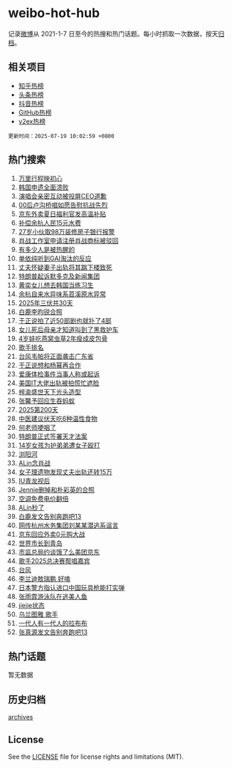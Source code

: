 # weibo-hot-hub

记录[微博](https://www.weibo.com)从 2021-1-7 日至今的热搜和热门话题。每小时抓取一次数据，按天[归档](archives)。

## 相关项目

- [知乎热榜](https://github.com/snaildev/zhihu-hot-hub)
- [头条热榜](https://github.com/snaildev/toutiao-hot-hub)
- [抖音热榜](https://github.com/snaildev/douyin-hot-hub)
- [GitHub热榜](https://github.com/snaildev/github-hot-hub)
- [v2ex热榜](https://github.com/snaildev/v2ex-hot-hub)


`更新时间：2025-07-19 10:02:59 +0800`

## 热门搜索

1. [万里行程映初心](https://m.weibo.cn/search?containerid=100103type%3D1%26t%3D10%26q%3D%23%E4%B8%87%E9%87%8C%E8%A1%8C%E7%A8%8B%E6%98%A0%E5%88%9D%E5%BF%83%23&stream_entry_id=51&isnewpage=1&extparam=seat%3D1%26q%3D%2523%25E4%25B8%2587%25E9%2587%258C%25E8%25A1%258C%25E7%25A8%258B%25E6%2598%25A0%25E5%2588%259D%25E5%25BF%2583%2523%26cate%3D10103%26pos%3D0%26dgr%3D0%26filter_type%3Drealtimehot%26stream_entry_id%3D51%26c_type%3D51%26display_time%3D1752890578%26pre_seqid%3D17528905783340104275154)
1. [韩国申遗全面溃败](https://m.weibo.cn/search?containerid=100103type%3D1%26t%3D10%26q%3D%E9%9F%A9%E5%9B%BD%E7%94%B3%E9%81%97%E5%85%A8%E9%9D%A2%E6%BA%83%E8%B4%A5&stream_entry_id=31&isnewpage=1&extparam=seat%3D1%26realpos%3D1%26q%3D%25E9%259F%25A9%25E5%259B%25BD%25E7%2594%25B3%25E9%2581%2597%25E5%2585%25A8%25E9%259D%25A2%25E6%25BA%2583%25E8%25B4%25A5%26dgr%3D0%26filter_type%3Drealtimehot%26c_type%3D31%26cate%3D5001%26flag%3D2%26lcate%3D5001%26band_rank%3D1%26stream_entry_id%3D31%26pos%3D0%26display_time%3D1752890578%26pre_seqid%3D17528905783340104275154)
1. [演唱会亲密互动被投屏CEO道歉](https://m.weibo.cn/search?containerid=100103type%3D1%26t%3D10%26q%3D%23%E6%BC%94%E5%94%B1%E4%BC%9A%E4%BA%B2%E5%AF%86%E4%BA%92%E5%8A%A8%E8%A2%AB%E6%8A%95%E5%B1%8FCEO%E9%81%93%E6%AD%89%23&stream_entry_id=31&isnewpage=1&extparam=seat%3D1%26realpos%3D2%26q%3D%2523%25E6%25BC%2594%25E5%2594%25B1%25E4%25BC%259A%25E4%25BA%25B2%25E5%25AF%2586%25E4%25BA%2592%25E5%258A%25A8%25E8%25A2%25AB%25E6%258A%2595%25E5%25B1%258FCEO%25E9%2581%2593%25E6%25AD%2589%2523%26dgr%3D0%26filter_type%3Drealtimehot%26c_type%3D31%26cate%3D5001%26flag%3D1%26lcate%3D5001%26band_rank%3D2%26stream_entry_id%3D31%26pos%3D1%26display_time%3D1752890578%26pre_seqid%3D17528905783340104275154)
1. [00后卢沟桥唱如愿告慰抗战先烈](https://m.weibo.cn/search?containerid=100103type%3D1%26t%3D10%26q%3D%2300%E5%90%8E%E5%8D%A2%E6%B2%9F%E6%A1%A5%E5%94%B1%E5%A6%82%E6%84%BF%E5%91%8A%E6%85%B0%E6%8A%97%E6%88%98%E5%85%88%E7%83%88%23&stream_entry_id=31&isnewpage=1&extparam=seat%3D1%26realpos%3D3%26q%3D%252300%25E5%2590%258E%25E5%258D%25A2%25E6%25B2%259F%25E6%25A1%25A5%25E5%2594%25B1%25E5%25A6%2582%25E6%2584%25BF%25E5%2591%258A%25E6%2585%25B0%25E6%258A%2597%25E6%2588%2598%25E5%2585%2588%25E7%2583%2588%2523%26dgr%3D0%26filter_type%3Drealtimehot%26c_type%3D31%26cate%3D5001%26flag%3D0%26lcate%3D5001%26band_rank%3D3%26stream_entry_id%3D31%26pos%3D2%26display_time%3D1752890578%26pre_seqid%3D17528905783340104275154)
1. [京东外卖夏日福利官发高温补贴](https://m.weibo.cn/search?containerid=100103type%3D1%26t%3D10%26q%3D%23%E4%BA%AC%E4%B8%9C%E5%A4%96%E5%8D%96%E5%A4%8F%E6%97%A5%E7%A6%8F%E5%88%A9%E5%AE%98%E5%8F%91%E9%AB%98%E6%B8%A9%E8%A1%A5%E8%B4%B4%23&stream_entry_id=31&isnewpage=1&extparam=seat%3D1%26is_ad_pos%3D1%26q%3D%2523%25E4%25BA%25AC%25E4%25B8%259C%25E5%25A4%2596%25E5%258D%2596%25E5%25A4%258F%25E6%2597%25A5%25E7%25A6%258F%25E5%2588%25A9%25E5%25AE%2598%25E5%258F%2591%25E9%25AB%2598%25E6%25B8%25A9%25E8%25A1%25A5%25E8%25B4%25B4%2523%26topic_ad%3D1%26dgr%3D0%26adid%3D294069%26c_type%3D31%26cate%3D5001%26pos%3D3%26stream_entry_id%3D31%26band_rank%3D4%26lcate%3D5001%26filter_type%3Drealtimehot%26display_time%3D1752890578%26pre_seqid%3D17528905783340104275154)
1. [补偿余杭人民15元水费](https://m.weibo.cn/search?containerid=100103type%3D1%26t%3D10%26q%3D%E8%A1%A5%E5%81%BF%E4%BD%99%E6%9D%AD%E4%BA%BA%E6%B0%9115%E5%85%83%E6%B0%B4%E8%B4%B9&stream_entry_id=31&isnewpage=1&extparam=seat%3D1%26realpos%3D4%26q%3D%25E8%25A1%25A5%25E5%2581%25BF%25E4%25BD%2599%25E6%259D%25AD%25E4%25BA%25BA%25E6%25B0%259115%25E5%2585%2583%25E6%25B0%25B4%25E8%25B4%25B9%26dgr%3D0%26filter_type%3Drealtimehot%26c_type%3D31%26cate%3D5001%26flag%3D2%26lcate%3D5001%26band_rank%3D4%26stream_entry_id%3D31%26pos%3D4%26display_time%3D1752890578%26pre_seqid%3D17528905783340104275154)
1. [27岁小伙取98万装修房子银行报警](https://m.weibo.cn/search?containerid=100103type%3D1%26t%3D10%26q%3D%2327%E5%B2%81%E5%B0%8F%E4%BC%99%E5%8F%9698%E4%B8%87%E8%A3%85%E4%BF%AE%E6%88%BF%E5%AD%90%E9%93%B6%E8%A1%8C%E6%8A%A5%E8%AD%A6%23&stream_entry_id=31&isnewpage=1&extparam=seat%3D1%26realpos%3D5%26q%3D%252327%25E5%25B2%2581%25E5%25B0%258F%25E4%25BC%2599%25E5%258F%259698%25E4%25B8%2587%25E8%25A3%2585%25E4%25BF%25AE%25E6%2588%25BF%25E5%25AD%2590%25E9%2593%25B6%25E8%25A1%258C%25E6%258A%25A5%25E8%25AD%25A6%2523%26dgr%3D0%26filter_type%3Drealtimehot%26c_type%3D31%26cate%3D5001%26flag%3D2%26lcate%3D5001%26band_rank%3D5%26stream_entry_id%3D31%26pos%3D5%26display_time%3D1752890578%26pre_seqid%3D17528905783340104275154)
1. [肖战工作室申请注册肖战商标被驳回](https://m.weibo.cn/search?containerid=100103type%3D1%26t%3D10%26q%3D%23%E8%82%96%E6%88%98%E5%B7%A5%E4%BD%9C%E5%AE%A4%E7%94%B3%E8%AF%B7%E6%B3%A8%E5%86%8C%E8%82%96%E6%88%98%E5%95%86%E6%A0%87%E8%A2%AB%E9%A9%B3%E5%9B%9E%23&stream_entry_id=31&isnewpage=1&extparam=seat%3D1%26realpos%3D6%26q%3D%2523%25E8%2582%2596%25E6%2588%2598%25E5%25B7%25A5%25E4%25BD%259C%25E5%25AE%25A4%25E7%2594%25B3%25E8%25AF%25B7%25E6%25B3%25A8%25E5%2586%258C%25E8%2582%2596%25E6%2588%2598%25E5%2595%2586%25E6%25A0%2587%25E8%25A2%25AB%25E9%25A9%25B3%25E5%259B%259E%2523%26dgr%3D0%26filter_type%3Drealtimehot%26c_type%3D31%26cate%3D5001%26flag%3D1%26lcate%3D5001%26band_rank%3D6%26stream_entry_id%3D31%26pos%3D6%26display_time%3D1752890578%26pre_seqid%3D17528905783340104275154)
1. [有多少人是被热醒的](https://m.weibo.cn/search?containerid=100103type%3D1%26t%3D10%26q%3D%23%E6%9C%89%E5%A4%9A%E5%B0%91%E4%BA%BA%E6%98%AF%E8%A2%AB%E7%83%AD%E9%86%92%E7%9A%84%23&stream_entry_id=31&isnewpage=1&extparam=seat%3D1%26realpos%3D7%26q%3D%2523%25E6%259C%2589%25E5%25A4%259A%25E5%25B0%2591%25E4%25BA%25BA%25E6%2598%25AF%25E8%25A2%25AB%25E7%2583%25AD%25E9%2586%2592%25E7%259A%2584%2523%26dgr%3D0%26filter_type%3Drealtimehot%26c_type%3D31%26cate%3D5001%26flag%3D1%26lcate%3D5001%26band_rank%3D7%26stream_entry_id%3D31%26pos%3D7%26display_time%3D1752890578%26pre_seqid%3D17528905783340104275154)
1. [单依纯听到GAI淘汰的反应](https://m.weibo.cn/search?containerid=100103type%3D1%26t%3D10%26q%3D%23%E5%8D%95%E4%BE%9D%E7%BA%AF%E5%90%AC%E5%88%B0GAI%E6%B7%98%E6%B1%B0%E7%9A%84%E5%8F%8D%E5%BA%94%23&stream_entry_id=31&isnewpage=1&extparam=seat%3D1%26realpos%3D8%26q%3D%2523%25E5%258D%2595%25E4%25BE%259D%25E7%25BA%25AF%25E5%2590%25AC%25E5%2588%25B0GAI%25E6%25B7%2598%25E6%25B1%25B0%25E7%259A%2584%25E5%258F%258D%25E5%25BA%2594%2523%26dgr%3D0%26filter_type%3Drealtimehot%26c_type%3D31%26cate%3D5001%26flag%3D2%26lcate%3D5001%26band_rank%3D8%26stream_entry_id%3D31%26pos%3D8%26display_time%3D1752890578%26pre_seqid%3D17528905783340104275154)
1. [丈夫怀疑妻子出轨将其踹下楼致死](https://m.weibo.cn/search?containerid=100103type%3D1%26t%3D10%26q%3D%23%E4%B8%88%E5%A4%AB%E6%80%80%E7%96%91%E5%A6%BB%E5%AD%90%E5%87%BA%E8%BD%A8%E5%B0%86%E5%85%B6%E8%B8%B9%E4%B8%8B%E6%A5%BC%E8%87%B4%E6%AD%BB%23&stream_entry_id=31&isnewpage=1&extparam=seat%3D1%26realpos%3D9%26q%3D%2523%25E4%25B8%2588%25E5%25A4%25AB%25E6%2580%2580%25E7%2596%2591%25E5%25A6%25BB%25E5%25AD%2590%25E5%2587%25BA%25E8%25BD%25A8%25E5%25B0%2586%25E5%2585%25B6%25E8%25B8%25B9%25E4%25B8%258B%25E6%25A5%25BC%25E8%2587%25B4%25E6%25AD%25BB%2523%26dgr%3D0%26filter_type%3Drealtimehot%26c_type%3D31%26cate%3D5001%26flag%3D0%26lcate%3D5001%26band_rank%3D9%26stream_entry_id%3D31%26pos%3D9%26display_time%3D1752890578%26pre_seqid%3D17528905783340104275154)
1. [特朗普起诉默多克及新闻集团](https://m.weibo.cn/search?containerid=100103type%3D1%26t%3D10%26q%3D%23%E7%89%B9%E6%9C%97%E6%99%AE%E8%B5%B7%E8%AF%89%E9%BB%98%E5%A4%9A%E5%85%8B%E5%8F%8A%E6%96%B0%E9%97%BB%E9%9B%86%E5%9B%A2%23&stream_entry_id=31&isnewpage=1&extparam=seat%3D1%26realpos%3D10%26q%3D%2523%25E7%2589%25B9%25E6%259C%2597%25E6%2599%25AE%25E8%25B5%25B7%25E8%25AF%2589%25E9%25BB%2598%25E5%25A4%259A%25E5%2585%258B%25E5%258F%258A%25E6%2596%25B0%25E9%2597%25BB%25E9%259B%2586%25E5%259B%25A2%2523%26dgr%3D0%26filter_type%3Drealtimehot%26c_type%3D31%26cate%3D5001%26flag%3D1%26lcate%3D5001%26band_rank%3D10%26stream_entry_id%3D31%26pos%3D10%26display_time%3D1752890578%26pre_seqid%3D17528905783340104275154)
1. [黄奕女儿想去韩国当练习生](https://m.weibo.cn/search?containerid=100103type%3D1%26t%3D10%26q%3D%23%E9%BB%84%E5%A5%95%E5%A5%B3%E5%84%BF%E6%83%B3%E5%8E%BB%E9%9F%A9%E5%9B%BD%E5%BD%93%E7%BB%83%E4%B9%A0%E7%94%9F%23&stream_entry_id=31&isnewpage=1&extparam=seat%3D1%26realpos%3D11%26q%3D%2523%25E9%25BB%2584%25E5%25A5%2595%25E5%25A5%25B3%25E5%2584%25BF%25E6%2583%25B3%25E5%258E%25BB%25E9%259F%25A9%25E5%259B%25BD%25E5%25BD%2593%25E7%25BB%2583%25E4%25B9%25A0%25E7%2594%259F%2523%26dgr%3D0%26filter_type%3Drealtimehot%26c_type%3D31%26cate%3D5001%26flag%3D2%26lcate%3D5001%26band_rank%3D11%26stream_entry_id%3D31%26pos%3D11%26display_time%3D1752890578%26pre_seqid%3D17528905783340104275154)
1. [余杭自来水异味系苕溪原水异常](https://m.weibo.cn/search?containerid=100103type%3D1%26t%3D10%26q%3D%23%E4%BD%99%E6%9D%AD%E8%87%AA%E6%9D%A5%E6%B0%B4%E5%BC%82%E5%91%B3%E7%B3%BB%E8%8B%95%E6%BA%AA%E5%8E%9F%E6%B0%B4%E5%BC%82%E5%B8%B8%23&stream_entry_id=31&isnewpage=1&extparam=seat%3D1%26realpos%3D12%26q%3D%2523%25E4%25BD%2599%25E6%259D%25AD%25E8%2587%25AA%25E6%259D%25A5%25E6%25B0%25B4%25E5%25BC%2582%25E5%2591%25B3%25E7%25B3%25BB%25E8%258B%2595%25E6%25BA%25AA%25E5%258E%259F%25E6%25B0%25B4%25E5%25BC%2582%25E5%25B8%25B8%2523%26dgr%3D0%26filter_type%3Drealtimehot%26c_type%3D31%26cate%3D5001%26flag%3D0%26lcate%3D5001%26band_rank%3D12%26stream_entry_id%3D31%26pos%3D12%26display_time%3D1752890578%26pre_seqid%3D17528905783340104275154)
1. [2025年三伏共30天](https://m.weibo.cn/search?containerid=100103type%3D1%26t%3D10%26q%3D%232025%E5%B9%B4%E4%B8%89%E4%BC%8F%E5%85%B130%E5%A4%A9%23&stream_entry_id=31&isnewpage=1&extparam=seat%3D1%26realpos%3D13%26q%3D%25232025%25E5%25B9%25B4%25E4%25B8%2589%25E4%25BC%258F%25E5%2585%25B130%25E5%25A4%25A9%2523%26dgr%3D0%26filter_type%3Drealtimehot%26c_type%3D31%26cate%3D5001%26flag%3D1%26lcate%3D5001%26band_rank%3D13%26stream_entry_id%3D31%26pos%3D13%26display_time%3D1752890578%26pre_seqid%3D17528905783340104275154)
1. [白鹿李昀锐合照](https://m.weibo.cn/search?containerid=100103type%3D1%26t%3D10%26q%3D%23%E7%99%BD%E9%B9%BF%E6%9D%8E%E6%98%80%E9%94%90%E5%90%88%E7%85%A7%23&stream_entry_id=31&isnewpage=1&extparam=seat%3D1%26realpos%3D14%26q%3D%2523%25E7%2599%25BD%25E9%25B9%25BF%25E6%259D%258E%25E6%2598%2580%25E9%2594%2590%25E5%2590%2588%25E7%2585%25A7%2523%26dgr%3D0%26filter_type%3Drealtimehot%26c_type%3D31%26cate%3D5001%26flag%3D0%26lcate%3D5001%26band_rank%3D14%26stream_entry_id%3D31%26pos%3D14%26display_time%3D1752890578%26pre_seqid%3D17528905783340104275154)
1. [于正说拍了近50部剧也就扑了4部](https://m.weibo.cn/search?containerid=100103type%3D1%26t%3D10%26q%3D%23%E4%BA%8E%E6%AD%A3%E8%AF%B4%E6%8B%8D%E4%BA%86%E8%BF%9150%E9%83%A8%E5%89%A7%E4%B9%9F%E5%B0%B1%E6%89%91%E4%BA%864%E9%83%A8%23&stream_entry_id=31&isnewpage=1&extparam=seat%3D1%26realpos%3D15%26q%3D%2523%25E4%25BA%258E%25E6%25AD%25A3%25E8%25AF%25B4%25E6%258B%258D%25E4%25BA%2586%25E8%25BF%259150%25E9%2583%25A8%25E5%2589%25A7%25E4%25B9%259F%25E5%25B0%25B1%25E6%2589%2591%25E4%25BA%25864%25E9%2583%25A8%2523%26dgr%3D0%26filter_type%3Drealtimehot%26c_type%3D31%26cate%3D5001%26flag%3D0%26lcate%3D5001%26band_rank%3D15%26stream_entry_id%3D31%26pos%3D15%26display_time%3D1752890578%26pre_seqid%3D17528905783340104275154)
1. [女儿死后母亲才知道叫到了黑救护车](https://m.weibo.cn/search?containerid=100103type%3D1%26t%3D10%26q%3D%23%E5%A5%B3%E5%84%BF%E6%AD%BB%E5%90%8E%E6%AF%8D%E4%BA%B2%E6%89%8D%E7%9F%A5%E9%81%93%E5%8F%AB%E5%88%B0%E4%BA%86%E9%BB%91%E6%95%91%E6%8A%A4%E8%BD%A6%23&stream_entry_id=31&isnewpage=1&extparam=seat%3D1%26realpos%3D16%26q%3D%2523%25E5%25A5%25B3%25E5%2584%25BF%25E6%25AD%25BB%25E5%2590%258E%25E6%25AF%258D%25E4%25BA%25B2%25E6%2589%258D%25E7%259F%25A5%25E9%2581%2593%25E5%258F%25AB%25E5%2588%25B0%25E4%25BA%2586%25E9%25BB%2591%25E6%2595%2591%25E6%258A%25A4%25E8%25BD%25A6%2523%26dgr%3D0%26filter_type%3Drealtimehot%26c_type%3D31%26cate%3D5001%26flag%3D0%26lcate%3D5001%26band_rank%3D16%26stream_entry_id%3D31%26pos%3D16%26display_time%3D1752890578%26pre_seqid%3D17528905783340104275154)
1. [4岁娃吃燕窝虫草2年瘦成皮包骨](https://m.weibo.cn/search?containerid=100103type%3D1%26t%3D10%26q%3D%234%E5%B2%81%E5%A8%83%E5%90%83%E7%87%95%E7%AA%9D%E8%99%AB%E8%8D%892%E5%B9%B4%E7%98%A6%E6%88%90%E7%9A%AE%E5%8C%85%E9%AA%A8%23&stream_entry_id=31&isnewpage=1&extparam=seat%3D1%26realpos%3D17%26q%3D%25234%25E5%25B2%2581%25E5%25A8%2583%25E5%2590%2583%25E7%2587%2595%25E7%25AA%259D%25E8%2599%25AB%25E8%258D%25892%25E5%25B9%25B4%25E7%2598%25A6%25E6%2588%2590%25E7%259A%25AE%25E5%258C%2585%25E9%25AA%25A8%2523%26dgr%3D0%26filter_type%3Drealtimehot%26c_type%3D31%26cate%3D5001%26flag%3D0%26lcate%3D5001%26band_rank%3D17%26stream_entry_id%3D31%26pos%3D17%26display_time%3D1752890578%26pre_seqid%3D17528905783340104275154)
1. [歌手排名](https://m.weibo.cn/search?containerid=100103type%3D1%26t%3D10%26q%3D%E6%AD%8C%E6%89%8B%E6%8E%92%E5%90%8D&stream_entry_id=31&isnewpage=1&extparam=seat%3D1%26realpos%3D18%26q%3D%25E6%25AD%258C%25E6%2589%258B%25E6%258E%2592%25E5%2590%258D%26dgr%3D0%26filter_type%3Drealtimehot%26c_type%3D31%26cate%3D5001%26flag%3D0%26lcate%3D5001%26band_rank%3D18%26stream_entry_id%3D31%26pos%3D18%26display_time%3D1752890578%26pre_seqid%3D17528905783340104275154)
1. [台风韦帕将正面袭击广东省](https://m.weibo.cn/search?containerid=100103type%3D1%26t%3D10%26q%3D%23%E5%8F%B0%E9%A3%8E%E9%9F%A6%E5%B8%95%E5%B0%86%E6%AD%A3%E9%9D%A2%E8%A2%AD%E5%87%BB%E5%B9%BF%E4%B8%9C%E7%9C%81%23&stream_entry_id=31&isnewpage=1&extparam=seat%3D1%26realpos%3D19%26q%3D%2523%25E5%258F%25B0%25E9%25A3%258E%25E9%259F%25A6%25E5%25B8%2595%25E5%25B0%2586%25E6%25AD%25A3%25E9%259D%25A2%25E8%25A2%25AD%25E5%2587%25BB%25E5%25B9%25BF%25E4%25B8%259C%25E7%259C%2581%2523%26dgr%3D0%26filter_type%3Drealtimehot%26c_type%3D31%26cate%3D5001%26flag%3D0%26lcate%3D5001%26band_rank%3D19%26stream_entry_id%3D31%26pos%3D19%26display_time%3D1752890578%26pre_seqid%3D17528905783340104275154)
1. [于正说想和杨幂再合作](https://m.weibo.cn/search?containerid=100103type%3D1%26t%3D10%26q%3D%23%E4%BA%8E%E6%AD%A3%E8%AF%B4%E6%83%B3%E5%92%8C%E6%9D%A8%E5%B9%82%E5%86%8D%E5%90%88%E4%BD%9C%23&stream_entry_id=31&isnewpage=1&extparam=seat%3D1%26realpos%3D20%26q%3D%2523%25E4%25BA%258E%25E6%25AD%25A3%25E8%25AF%25B4%25E6%2583%25B3%25E5%2592%258C%25E6%259D%25A8%25E5%25B9%2582%25E5%2586%258D%25E5%2590%2588%25E4%25BD%259C%2523%26dgr%3D0%26filter_type%3Drealtimehot%26c_type%3D31%26cate%3D5001%26flag%3D1%26lcate%3D5001%26band_rank%3D20%26stream_entry_id%3D31%26pos%3D20%26display_time%3D1752890578%26pre_seqid%3D17528905783340104275154)
1. [爱康体检事件当事人称或起诉](https://m.weibo.cn/search?containerid=100103type%3D1%26t%3D10%26q%3D%23%E7%88%B1%E5%BA%B7%E4%BD%93%E6%A3%80%E4%BA%8B%E4%BB%B6%E5%BD%93%E4%BA%8B%E4%BA%BA%E7%A7%B0%E6%88%96%E8%B5%B7%E8%AF%89%23&stream_entry_id=31&isnewpage=1&extparam=seat%3D1%26realpos%3D21%26q%3D%2523%25E7%2588%25B1%25E5%25BA%25B7%25E4%25BD%2593%25E6%25A3%2580%25E4%25BA%258B%25E4%25BB%25B6%25E5%25BD%2593%25E4%25BA%258B%25E4%25BA%25BA%25E7%25A7%25B0%25E6%2588%2596%25E8%25B5%25B7%25E8%25AF%2589%2523%26dgr%3D0%26filter_type%3Drealtimehot%26c_type%3D31%26cate%3D5001%26flag%3D1%26lcate%3D5001%26band_rank%3D21%26stream_entry_id%3D31%26pos%3D21%26display_time%3D1752890578%26pre_seqid%3D17528905783340104275154)
1. [美国IT大佬出轨被拍慌忙遮脸](https://m.weibo.cn/search?containerid=100103type%3D1%26t%3D10%26q%3D%23%E7%BE%8E%E5%9B%BDIT%E5%A4%A7%E4%BD%AC%E5%87%BA%E8%BD%A8%E8%A2%AB%E6%8B%8D%E6%85%8C%E5%BF%99%E9%81%AE%E8%84%B8%23&stream_entry_id=31&isnewpage=1&extparam=seat%3D1%26realpos%3D22%26q%3D%2523%25E7%25BE%258E%25E5%259B%25BDIT%25E5%25A4%25A7%25E4%25BD%25AC%25E5%2587%25BA%25E8%25BD%25A8%25E8%25A2%25AB%25E6%258B%258D%25E6%2585%258C%25E5%25BF%2599%25E9%2581%25AE%25E8%2584%25B8%2523%26dgr%3D0%26filter_type%3Drealtimehot%26c_type%3D31%26cate%3D5001%26flag%3D0%26lcate%3D5001%26band_rank%3D22%26stream_entry_id%3D31%26pos%3D22%26display_time%3D1752890578%26pre_seqid%3D17528905783340104275154)
1. [梓渝盛世天下光头造型](https://m.weibo.cn/search?containerid=100103type%3D1%26t%3D10%26q%3D%23%E6%A2%93%E6%B8%9D%E7%9B%9B%E4%B8%96%E5%A4%A9%E4%B8%8B%E5%85%89%E5%A4%B4%E9%80%A0%E5%9E%8B%23&stream_entry_id=31&isnewpage=1&extparam=seat%3D1%26realpos%3D23%26q%3D%2523%25E6%25A2%2593%25E6%25B8%259D%25E7%259B%259B%25E4%25B8%2596%25E5%25A4%25A9%25E4%25B8%258B%25E5%2585%2589%25E5%25A4%25B4%25E9%2580%25A0%25E5%259E%258B%2523%26dgr%3D0%26filter_type%3Drealtimehot%26c_type%3D31%26cate%3D5001%26flag%3D0%26lcate%3D5001%26band_rank%3D23%26stream_entry_id%3D31%26pos%3D23%26display_time%3D1752890578%26pre_seqid%3D17528905783340104275154)
1. [张馨予回应生吞蚂蚁](https://m.weibo.cn/search?containerid=100103type%3D1%26t%3D10%26q%3D%23%E5%BC%A0%E9%A6%A8%E4%BA%88%E5%9B%9E%E5%BA%94%E7%94%9F%E5%90%9E%E8%9A%82%E8%9A%81%23&stream_entry_id=31&isnewpage=1&extparam=seat%3D1%26realpos%3D24%26q%3D%2523%25E5%25BC%25A0%25E9%25A6%25A8%25E4%25BA%2588%25E5%259B%259E%25E5%25BA%2594%25E7%2594%259F%25E5%2590%259E%25E8%259A%2582%25E8%259A%2581%2523%26dgr%3D0%26filter_type%3Drealtimehot%26c_type%3D31%26cate%3D5001%26flag%3D1%26lcate%3D5001%26band_rank%3D24%26stream_entry_id%3D31%26pos%3D24%26display_time%3D1752890578%26pre_seqid%3D17528905783340104275154)
1. [2025第200天](https://m.weibo.cn/search?containerid=100103type%3D1%26t%3D10%26q%3D%232025%E7%AC%AC200%E5%A4%A9%23&stream_entry_id=31&isnewpage=1&extparam=seat%3D1%26realpos%3D25%26q%3D%25232025%25E7%25AC%25AC200%25E5%25A4%25A9%2523%26dgr%3D0%26filter_type%3Drealtimehot%26c_type%3D31%26cate%3D5001%26flag%3D0%26lcate%3D5001%26band_rank%3D25%26stream_entry_id%3D31%26pos%3D25%26display_time%3D1752890578%26pre_seqid%3D17528905783340104275154)
1. [中医建议伏天吃6种温性食物](https://m.weibo.cn/search?containerid=100103type%3D1%26t%3D10%26q%3D%23%E4%B8%AD%E5%8C%BB%E5%BB%BA%E8%AE%AE%E4%BC%8F%E5%A4%A9%E5%90%836%E7%A7%8D%E6%B8%A9%E6%80%A7%E9%A3%9F%E7%89%A9%23&stream_entry_id=31&isnewpage=1&extparam=seat%3D1%26realpos%3D26%26q%3D%2523%25E4%25B8%25AD%25E5%258C%25BB%25E5%25BB%25BA%25E8%25AE%25AE%25E4%25BC%258F%25E5%25A4%25A9%25E5%2590%25836%25E7%25A7%258D%25E6%25B8%25A9%25E6%2580%25A7%25E9%25A3%259F%25E7%2589%25A9%2523%26dgr%3D0%26filter_type%3Drealtimehot%26c_type%3D31%26cate%3D5001%26flag%3D0%26lcate%3D5001%26band_rank%3D26%26stream_entry_id%3D31%26pos%3D26%26display_time%3D1752890578%26pre_seqid%3D17528905783340104275154)
1. [何老师哽咽了](https://m.weibo.cn/search?containerid=100103type%3D1%26t%3D10%26q%3D%E4%BD%95%E8%80%81%E5%B8%88%E5%93%BD%E5%92%BD%E4%BA%86&stream_entry_id=31&isnewpage=1&extparam=seat%3D1%26realpos%3D27%26q%3D%25E4%25BD%2595%25E8%2580%2581%25E5%25B8%2588%25E5%2593%25BD%25E5%2592%25BD%25E4%25BA%2586%26dgr%3D0%26filter_type%3Drealtimehot%26c_type%3D31%26cate%3D5001%26flag%3D0%26lcate%3D5001%26band_rank%3D27%26stream_entry_id%3D31%26pos%3D27%26display_time%3D1752890578%26pre_seqid%3D17528905783340104275154)
1. [特朗普正式签署天才法案](https://m.weibo.cn/search?containerid=100103type%3D1%26t%3D10%26q%3D%23%E7%89%B9%E6%9C%97%E6%99%AE%E6%AD%A3%E5%BC%8F%E7%AD%BE%E7%BD%B2%E5%A4%A9%E6%89%8D%E6%B3%95%E6%A1%88%23&stream_entry_id=31&isnewpage=1&extparam=seat%3D1%26realpos%3D28%26q%3D%2523%25E7%2589%25B9%25E6%259C%2597%25E6%2599%25AE%25E6%25AD%25A3%25E5%25BC%258F%25E7%25AD%25BE%25E7%25BD%25B2%25E5%25A4%25A9%25E6%2589%258D%25E6%25B3%2595%25E6%25A1%2588%2523%26dgr%3D0%26filter_type%3Drealtimehot%26c_type%3D31%26cate%3D5001%26flag%3D0%26lcate%3D5001%26band_rank%3D28%26stream_entry_id%3D31%26pos%3D28%26display_time%3D1752890578%26pre_seqid%3D17528905783340104275154)
1. [14岁女孩为护弟弟遭女子殴打](https://m.weibo.cn/search?containerid=100103type%3D1%26t%3D10%26q%3D%2314%E5%B2%81%E5%A5%B3%E5%AD%A9%E4%B8%BA%E6%8A%A4%E5%BC%9F%E5%BC%9F%E9%81%AD%E5%A5%B3%E5%AD%90%E6%AE%B4%E6%89%93%23&stream_entry_id=31&isnewpage=1&extparam=seat%3D1%26realpos%3D29%26q%3D%252314%25E5%25B2%2581%25E5%25A5%25B3%25E5%25AD%25A9%25E4%25B8%25BA%25E6%258A%25A4%25E5%25BC%259F%25E5%25BC%259F%25E9%2581%25AD%25E5%25A5%25B3%25E5%25AD%2590%25E6%25AE%25B4%25E6%2589%2593%2523%26dgr%3D0%26filter_type%3Drealtimehot%26c_type%3D31%26cate%3D5001%26flag%3D1%26lcate%3D5001%26band_rank%3D29%26stream_entry_id%3D31%26pos%3D29%26display_time%3D1752890578%26pre_seqid%3D17528905783340104275154)
1. [浏阳河](https://m.weibo.cn/search?containerid=100103type%3D1%26t%3D10%26q%3D%E6%B5%8F%E9%98%B3%E6%B2%B3&stream_entry_id=31&isnewpage=1&extparam=seat%3D1%26realpos%3D30%26q%3D%25E6%25B5%258F%25E9%2598%25B3%25E6%25B2%25B3%26dgr%3D0%26filter_type%3Drealtimehot%26c_type%3D31%26cate%3D5001%26flag%3D0%26lcate%3D5001%26band_rank%3D30%26stream_entry_id%3D31%26pos%3D30%26display_time%3D1752890578%26pre_seqid%3D17528905783340104275154)
1. [ALin念肖战](https://m.weibo.cn/search?containerid=100103type%3D1%26t%3D10%26q%3DALin%E5%BF%B5%E8%82%96%E6%88%98&stream_entry_id=31&isnewpage=1&extparam=seat%3D1%26realpos%3D31%26q%3DALin%25E5%25BF%25B5%25E8%2582%2596%25E6%2588%2598%26dgr%3D0%26filter_type%3Drealtimehot%26c_type%3D31%26cate%3D5001%26flag%3D0%26lcate%3D5001%26band_rank%3D31%26stream_entry_id%3D31%26pos%3D31%26display_time%3D1752890578%26pre_seqid%3D17528905783340104275154)
1. [女子理遗物发现丈夫出轨还转15万](https://m.weibo.cn/search?containerid=100103type%3D1%26t%3D10%26q%3D%23%E5%A5%B3%E5%AD%90%E7%90%86%E9%81%97%E7%89%A9%E5%8F%91%E7%8E%B0%E4%B8%88%E5%A4%AB%E5%87%BA%E8%BD%A8%E8%BF%98%E8%BD%AC15%E4%B8%87%23&stream_entry_id=31&isnewpage=1&extparam=seat%3D1%26realpos%3D32%26q%3D%2523%25E5%25A5%25B3%25E5%25AD%2590%25E7%2590%2586%25E9%2581%2597%25E7%2589%25A9%25E5%258F%2591%25E7%258E%25B0%25E4%25B8%2588%25E5%25A4%25AB%25E5%2587%25BA%25E8%25BD%25A8%25E8%25BF%2598%25E8%25BD%25AC15%25E4%25B8%2587%2523%26dgr%3D0%26filter_type%3Drealtimehot%26c_type%3D31%26cate%3D5001%26flag%3D0%26lcate%3D5001%26band_rank%3D32%26stream_entry_id%3D31%26pos%3D32%26display_time%3D1752890578%26pre_seqid%3D17528905783340104275154)
1. [IU青龙视后](https://m.weibo.cn/search?containerid=100103type%3D1%26t%3D10%26q%3D%23IU%E9%9D%92%E9%BE%99%E8%A7%86%E5%90%8E%23&stream_entry_id=31&isnewpage=1&extparam=seat%3D1%26realpos%3D33%26q%3D%2523IU%25E9%259D%2592%25E9%25BE%2599%25E8%25A7%2586%25E5%2590%258E%2523%26dgr%3D0%26filter_type%3Drealtimehot%26c_type%3D31%26cate%3D5001%26flag%3D0%26lcate%3D5001%26band_rank%3D33%26stream_entry_id%3D31%26pos%3D33%26display_time%3D1752890578%26pre_seqid%3D17528905783340104275154)
1. [Jennie删掉和朴彩英的合照](https://m.weibo.cn/search?containerid=100103type%3D1%26t%3D10%26q%3D%23Jennie%E5%88%A0%E6%8E%89%E5%92%8C%E6%9C%B4%E5%BD%A9%E8%8B%B1%E7%9A%84%E5%90%88%E7%85%A7%23&stream_entry_id=31&isnewpage=1&extparam=seat%3D1%26realpos%3D34%26q%3D%2523Jennie%25E5%2588%25A0%25E6%258E%2589%25E5%2592%258C%25E6%259C%25B4%25E5%25BD%25A9%25E8%258B%25B1%25E7%259A%2584%25E5%2590%2588%25E7%2585%25A7%2523%26dgr%3D0%26filter_type%3Drealtimehot%26c_type%3D31%26cate%3D5001%26flag%3D0%26lcate%3D5001%26band_rank%3D34%26stream_entry_id%3D31%26pos%3D34%26display_time%3D1752890578%26pre_seqid%3D17528905783340104275154)
1. [空调免费电价翻倍](https://m.weibo.cn/search?containerid=100103type%3D1%26t%3D10%26q%3D%E7%A9%BA%E8%B0%83%E5%85%8D%E8%B4%B9%E7%94%B5%E4%BB%B7%E7%BF%BB%E5%80%8D&stream_entry_id=31&isnewpage=1&extparam=seat%3D1%26realpos%3D35%26q%3D%25E7%25A9%25BA%25E8%25B0%2583%25E5%2585%258D%25E8%25B4%25B9%25E7%2594%25B5%25E4%25BB%25B7%25E7%25BF%25BB%25E5%2580%258D%26dgr%3D0%26filter_type%3Drealtimehot%26c_type%3D31%26cate%3D5001%26flag%3D1%26lcate%3D5001%26band_rank%3D35%26stream_entry_id%3D31%26pos%3D35%26display_time%3D1752890578%26pre_seqid%3D17528905783340104275154)
1. [ALin秒了](https://m.weibo.cn/search?containerid=100103type%3D1%26t%3D10%26q%3DALin%E7%A7%92%E4%BA%86&stream_entry_id=31&isnewpage=1&extparam=seat%3D1%26realpos%3D36%26q%3DALin%25E7%25A7%2592%25E4%25BA%2586%26dgr%3D0%26filter_type%3Drealtimehot%26c_type%3D31%26cate%3D5001%26flag%3D0%26lcate%3D5001%26band_rank%3D36%26stream_entry_id%3D31%26pos%3D36%26display_time%3D1752890578%26pre_seqid%3D17528905783340104275154)
1. [白鹿发文告别奔跑吧13](https://m.weibo.cn/search?containerid=100103type%3D1%26t%3D10%26q%3D%23%E7%99%BD%E9%B9%BF%E5%8F%91%E6%96%87%E5%91%8A%E5%88%AB%E5%A5%94%E8%B7%91%E5%90%A713%23&stream_entry_id=31&isnewpage=1&extparam=seat%3D1%26realpos%3D37%26q%3D%2523%25E7%2599%25BD%25E9%25B9%25BF%25E5%258F%2591%25E6%2596%2587%25E5%2591%258A%25E5%2588%25AB%25E5%25A5%2594%25E8%25B7%2591%25E5%2590%25A713%2523%26dgr%3D0%26filter_type%3Drealtimehot%26c_type%3D31%26cate%3D5001%26flag%3D0%26lcate%3D5001%26band_rank%3D37%26stream_entry_id%3D31%26pos%3D37%26display_time%3D1752890578%26pre_seqid%3D17528905783340104275154)
1. [网传杭州水务集团刘某某潜逃系谣言](https://m.weibo.cn/search?containerid=100103type%3D1%26t%3D10%26q%3D%23%E7%BD%91%E4%BC%A0%E6%9D%AD%E5%B7%9E%E6%B0%B4%E5%8A%A1%E9%9B%86%E5%9B%A2%E5%88%98%E6%9F%90%E6%9F%90%E6%BD%9C%E9%80%83%E7%B3%BB%E8%B0%A3%E8%A8%80%23&stream_entry_id=31&isnewpage=1&extparam=seat%3D1%26realpos%3D38%26q%3D%2523%25E7%25BD%2591%25E4%25BC%25A0%25E6%259D%25AD%25E5%25B7%259E%25E6%25B0%25B4%25E5%258A%25A1%25E9%259B%2586%25E5%259B%25A2%25E5%2588%2598%25E6%259F%2590%25E6%259F%2590%25E6%25BD%259C%25E9%2580%2583%25E7%25B3%25BB%25E8%25B0%25A3%25E8%25A8%2580%2523%26dgr%3D0%26filter_type%3Drealtimehot%26c_type%3D31%26cate%3D5001%26flag%3D0%26lcate%3D5001%26band_rank%3D38%26stream_entry_id%3D31%26pos%3D38%26display_time%3D1752890578%26pre_seqid%3D17528905783340104275154)
1. [京东回应外卖0元购大战](https://m.weibo.cn/search?containerid=100103type%3D1%26t%3D10%26q%3D%23%E4%BA%AC%E4%B8%9C%E5%9B%9E%E5%BA%94%E5%A4%96%E5%8D%960%E5%85%83%E8%B4%AD%E5%A4%A7%E6%88%98%23&stream_entry_id=31&isnewpage=1&extparam=seat%3D1%26realpos%3D39%26q%3D%2523%25E4%25BA%25AC%25E4%25B8%259C%25E5%259B%259E%25E5%25BA%2594%25E5%25A4%2596%25E5%258D%25960%25E5%2585%2583%25E8%25B4%25AD%25E5%25A4%25A7%25E6%2588%2598%2523%26dgr%3D0%26filter_type%3Drealtimehot%26c_type%3D31%26cate%3D5001%26flag%3D0%26lcate%3D5001%26band_rank%3D39%26stream_entry_id%3D31%26pos%3D39%26display_time%3D1752890578%26pre_seqid%3D17528905783340104275154)
1. [世界市长到青岛](https://m.weibo.cn/search?containerid=100103type%3D1%26t%3D10%26q%3D%23%E4%B8%96%E7%95%8C%E5%B8%82%E9%95%BF%E5%88%B0%E9%9D%92%E5%B2%9B%23&stream_entry_id=31&isnewpage=1&extparam=seat%3D1%26realpos%3D40%26q%3D%2523%25E4%25B8%2596%25E7%2595%258C%25E5%25B8%2582%25E9%2595%25BF%25E5%2588%25B0%25E9%259D%2592%25E5%25B2%259B%2523%26dgr%3D0%26filter_type%3Drealtimehot%26c_type%3D31%26cate%3D5001%26flag%3D0%26lcate%3D5001%26band_rank%3D40%26stream_entry_id%3D31%26pos%3D40%26display_time%3D1752890578%26pre_seqid%3D17528905783340104275154)
1. [市监总局约谈饿了么美团京东](https://m.weibo.cn/search?containerid=100103type%3D1%26t%3D10%26q%3D%23%E5%B8%82%E7%9B%91%E6%80%BB%E5%B1%80%E7%BA%A6%E8%B0%88%E9%A5%BF%E4%BA%86%E4%B9%88%E7%BE%8E%E5%9B%A2%E4%BA%AC%E4%B8%9C%23&stream_entry_id=31&isnewpage=1&extparam=seat%3D1%26realpos%3D41%26q%3D%2523%25E5%25B8%2582%25E7%259B%2591%25E6%2580%25BB%25E5%25B1%2580%25E7%25BA%25A6%25E8%25B0%2588%25E9%25A5%25BF%25E4%25BA%2586%25E4%25B9%2588%25E7%25BE%258E%25E5%259B%25A2%25E4%25BA%25AC%25E4%25B8%259C%2523%26dgr%3D0%26filter_type%3Drealtimehot%26c_type%3D31%26cate%3D5001%26flag%3D0%26lcate%3D5001%26band_rank%3D41%26stream_entry_id%3D31%26pos%3D41%26display_time%3D1752890578%26pre_seqid%3D17528905783340104275154)
1. [歌手2025总决赛帮唱嘉宾](https://m.weibo.cn/search?containerid=100103type%3D1%26t%3D10%26q%3D%23%E6%AD%8C%E6%89%8B2025%E6%80%BB%E5%86%B3%E8%B5%9B%E5%B8%AE%E5%94%B1%E5%98%89%E5%AE%BE%23&stream_entry_id=31&isnewpage=1&extparam=seat%3D1%26realpos%3D42%26q%3D%2523%25E6%25AD%258C%25E6%2589%258B2025%25E6%2580%25BB%25E5%2586%25B3%25E8%25B5%259B%25E5%25B8%25AE%25E5%2594%25B1%25E5%2598%2589%25E5%25AE%25BE%2523%26dgr%3D0%26filter_type%3Drealtimehot%26c_type%3D31%26cate%3D5001%26flag%3D0%26lcate%3D5001%26band_rank%3D42%26stream_entry_id%3D31%26pos%3D42%26display_time%3D1752890578%26pre_seqid%3D17528905783340104275154)
1. [台风](https://m.weibo.cn/search?containerid=100103type%3D1%26t%3D10%26q%3D%E5%8F%B0%E9%A3%8E&stream_entry_id=31&isnewpage=1&extparam=seat%3D1%26realpos%3D43%26q%3D%25E5%258F%25B0%25E9%25A3%258E%26dgr%3D0%26filter_type%3Drealtimehot%26c_type%3D31%26cate%3D5001%26flag%3D0%26lcate%3D5001%26band_rank%3D43%26stream_entry_id%3D31%26pos%3D43%26display_time%3D1752890578%26pre_seqid%3D17528905783340104275154)
1. [李兰迪敖瑞鹏 好嗑](https://m.weibo.cn/search?containerid=100103type%3D1%26t%3D10%26q%3D%E6%9D%8E%E5%85%B0%E8%BF%AA%E6%95%96%E7%91%9E%E9%B9%8F+%E5%A5%BD%E5%97%91&stream_entry_id=31&isnewpage=1&extparam=seat%3D1%26realpos%3D44%26q%3D%25E6%259D%258E%25E5%2585%25B0%25E8%25BF%25AA%25E6%2595%2596%25E7%2591%259E%25E9%25B9%258F%2520%25E5%25A5%25BD%25E5%2597%2591%26dgr%3D0%26filter_type%3Drealtimehot%26c_type%3D31%26cate%3D5001%26flag%3D1%26lcate%3D5001%26band_rank%3D44%26stream_entry_id%3D31%26pos%3D44%26display_time%3D1752890578%26pre_seqid%3D17528905783340104275154)
1. [日本警方指认进口中国玩具枪能打实弹](https://m.weibo.cn/search?containerid=100103type%3D1%26t%3D10%26q%3D%23%E6%97%A5%E6%9C%AC%E8%AD%A6%E6%96%B9%E6%8C%87%E8%AE%A4%E8%BF%9B%E5%8F%A3%E4%B8%AD%E5%9B%BD%E7%8E%A9%E5%85%B7%E6%9E%AA%E8%83%BD%E6%89%93%E5%AE%9E%E5%BC%B9%23&stream_entry_id=31&isnewpage=1&extparam=seat%3D1%26realpos%3D45%26q%3D%2523%25E6%2597%25A5%25E6%259C%25AC%25E8%25AD%25A6%25E6%2596%25B9%25E6%258C%2587%25E8%25AE%25A4%25E8%25BF%259B%25E5%258F%25A3%25E4%25B8%25AD%25E5%259B%25BD%25E7%258E%25A9%25E5%2585%25B7%25E6%259E%25AA%25E8%2583%25BD%25E6%2589%2593%25E5%25AE%259E%25E5%25BC%25B9%2523%26dgr%3D0%26filter_type%3Drealtimehot%26c_type%3D31%26cate%3D5001%26flag%3D0%26lcate%3D5001%26band_rank%3D45%26stream_entry_id%3D31%26pos%3D45%26display_time%3D1752890578%26pre_seqid%3D17528905783340104275154)
1. [张雨霏游泳队在逃美人鱼](https://m.weibo.cn/search?containerid=100103type%3D1%26t%3D10%26q%3D%E5%BC%A0%E9%9B%A8%E9%9C%8F%E6%B8%B8%E6%B3%B3%E9%98%9F%E5%9C%A8%E9%80%83%E7%BE%8E%E4%BA%BA%E9%B1%BC&stream_entry_id=31&isnewpage=1&extparam=seat%3D1%26realpos%3D46%26q%3D%25E5%25BC%25A0%25E9%259B%25A8%25E9%259C%258F%25E6%25B8%25B8%25E6%25B3%25B3%25E9%2598%259F%25E5%259C%25A8%25E9%2580%2583%25E7%25BE%258E%25E4%25BA%25BA%25E9%25B1%25BC%26dgr%3D0%26filter_type%3Drealtimehot%26c_type%3D31%26cate%3D5001%26flag%3D1%26lcate%3D5001%26band_rank%3D46%26stream_entry_id%3D31%26pos%3D46%26display_time%3D1752890578%26pre_seqid%3D17528905783340104275154)
1. [jiejie状态](https://m.weibo.cn/search?containerid=100103type%3D1%26t%3D10%26q%3Djiejie%E7%8A%B6%E6%80%81&stream_entry_id=31&isnewpage=1&extparam=seat%3D1%26realpos%3D47%26q%3Djiejie%25E7%258A%25B6%25E6%2580%2581%26dgr%3D0%26filter_type%3Drealtimehot%26c_type%3D31%26cate%3D5001%26flag%3D1%26lcate%3D5001%26band_rank%3D47%26stream_entry_id%3D31%26pos%3D47%26display_time%3D1752890578%26pre_seqid%3D17528905783340104275154)
1. [乌兰图雅 歌手](https://m.weibo.cn/search?containerid=100103type%3D1%26t%3D10%26q%3D%E4%B9%8C%E5%85%B0%E5%9B%BE%E9%9B%85+%E6%AD%8C%E6%89%8B&stream_entry_id=31&isnewpage=1&extparam=seat%3D1%26realpos%3D48%26q%3D%25E4%25B9%258C%25E5%2585%25B0%25E5%259B%25BE%25E9%259B%2585%2520%25E6%25AD%258C%25E6%2589%258B%26dgr%3D0%26filter_type%3Drealtimehot%26c_type%3D31%26cate%3D5001%26flag%3D1%26lcate%3D5001%26band_rank%3D48%26stream_entry_id%3D31%26pos%3D48%26display_time%3D1752890578%26pre_seqid%3D17528905783340104275154)
1. [一代人有一代人的拉布布](https://m.weibo.cn/search?containerid=100103type%3D1%26t%3D10%26q%3D%23%E4%B8%80%E4%BB%A3%E4%BA%BA%E6%9C%89%E4%B8%80%E4%BB%A3%E4%BA%BA%E7%9A%84%E6%8B%89%E5%B8%83%E5%B8%83%23&stream_entry_id=31&isnewpage=1&extparam=seat%3D1%26realpos%3D49%26q%3D%2523%25E4%25B8%2580%25E4%25BB%25A3%25E4%25BA%25BA%25E6%259C%2589%25E4%25B8%2580%25E4%25BB%25A3%25E4%25BA%25BA%25E7%259A%2584%25E6%258B%2589%25E5%25B8%2583%25E5%25B8%2583%2523%26dgr%3D0%26filter_type%3Drealtimehot%26c_type%3D31%26cate%3D5001%26flag%3D0%26lcate%3D5001%26band_rank%3D49%26stream_entry_id%3D31%26pos%3D49%26display_time%3D1752890578%26pre_seqid%3D17528905783340104275154)
1. [张真源发文告别奔跑吧13](https://m.weibo.cn/search?containerid=100103type%3D1%26t%3D10%26q%3D%23%E5%BC%A0%E7%9C%9F%E6%BA%90%E5%8F%91%E6%96%87%E5%91%8A%E5%88%AB%E5%A5%94%E8%B7%91%E5%90%A713%23&stream_entry_id=31&isnewpage=1&extparam=seat%3D1%26realpos%3D50%26q%3D%2523%25E5%25BC%25A0%25E7%259C%259F%25E6%25BA%2590%25E5%258F%2591%25E6%2596%2587%25E5%2591%258A%25E5%2588%25AB%25E5%25A5%2594%25E8%25B7%2591%25E5%2590%25A713%2523%26dgr%3D0%26filter_type%3Drealtimehot%26c_type%3D31%26cate%3D5001%26flag%3D1%26lcate%3D5001%26band_rank%3D50%26stream_entry_id%3D31%26pos%3D50%26display_time%3D1752890578%26pre_seqid%3D17528905783340104275154)

## 热门话题

暂无数据

## 历史归档

[archives](archives)

## License

See the [LICENSE](LICENSE) file for license rights and limitations (MIT).
